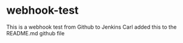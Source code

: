 # webhook-test
This is a  webhook test from Github to Jenkins
Carl added this to the README.md github file
